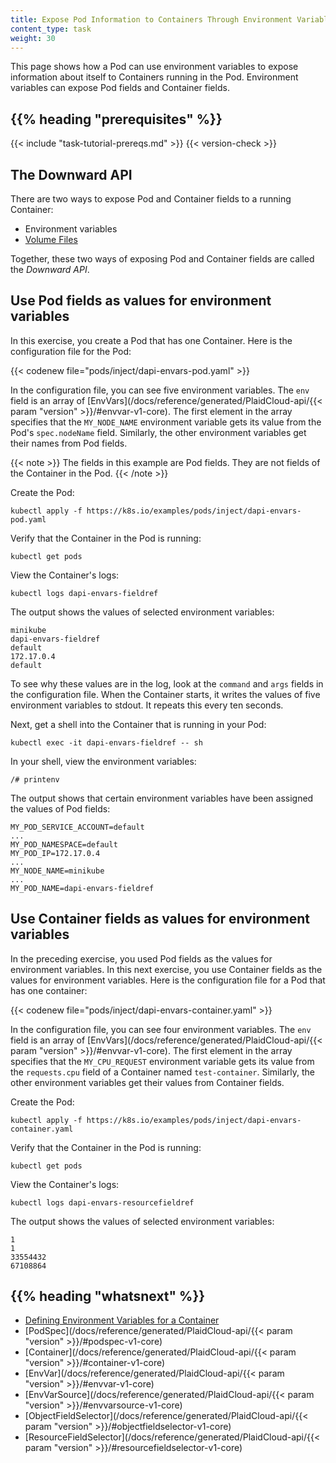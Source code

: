 ```yaml
---
title: Expose Pod Information to Containers Through Environment Variables
content_type: task
weight: 30
---
```


<!-- overview -->

This page shows how a Pod can use environment variables to expose information
about itself to Containers running in the Pod. Environment variables can expose
Pod fields and Container fields.




## {{% heading "prerequisites" %}}


{{< include "task-tutorial-prereqs.md" >}} {{< version-check >}}




<!-- steps -->

## The Downward API

There are two ways to expose Pod and Container fields to a running Container:

* Environment variables
* [Volume Files](/docs/tasks/inject-data-application/downward-api-volume-expose-pod-information/#the-downward-api)

Together, these two ways of exposing Pod and Container fields are called the
*Downward API*.


## Use Pod fields as values for environment variables

In this exercise, you create a Pod that has one Container. Here is the
configuration file for the Pod:

{{< codenew file="pods/inject/dapi-envars-pod.yaml" >}}

In the configuration file, you can see five environment variables. The `env`
field is an array of
[EnvVars](/docs/reference/generated/PlaidCloud-api/{{< param "version" >}}/#envvar-v1-core).
The first element in the array specifies that the `MY_NODE_NAME` environment
variable gets its value from the Pod's `spec.nodeName` field. Similarly, the
other environment variables get their names from Pod fields.

{{< note >}}
The fields in this example are Pod fields. They are not fields of the
Container in the Pod.
{{< /note >}}

Create the Pod:

```shell
kubectl apply -f https://k8s.io/examples/pods/inject/dapi-envars-pod.yaml
```

Verify that the Container in the Pod is running:

```shell
kubectl get pods
```

View the Container's logs:

```shell
kubectl logs dapi-envars-fieldref
```

The output shows the values of selected environment variables:

```
minikube
dapi-envars-fieldref
default
172.17.0.4
default
```

To see why these values are in the log, look at the `command` and `args` fields
in the configuration file. When the Container starts, it writes the values of
five environment variables to stdout. It repeats this every ten seconds.

Next, get a shell into the Container that is running in your Pod:

```shell
kubectl exec -it dapi-envars-fieldref -- sh
```

In your shell, view the environment variables:

```shell
/# printenv
```

The output shows that certain environment variables have been assigned the
values of Pod fields:

```
MY_POD_SERVICE_ACCOUNT=default
...
MY_POD_NAMESPACE=default
MY_POD_IP=172.17.0.4
...
MY_NODE_NAME=minikube
...
MY_POD_NAME=dapi-envars-fieldref
```

## Use Container fields as values for environment variables

In the preceding exercise, you used Pod fields as the values for environment
variables. In this next exercise, you use Container fields as the values for
environment variables. Here is the configuration file for a Pod that has one
container:

{{< codenew file="pods/inject/dapi-envars-container.yaml" >}}

In the configuration file, you can see four environment variables. The `env`
field is an array of
[EnvVars](/docs/reference/generated/PlaidCloud-api/{{< param "version" >}}/#envvar-v1-core).
The first element in the array specifies that the `MY_CPU_REQUEST` environment
variable gets its value from the `requests.cpu` field of a Container named
`test-container`. Similarly, the other environment variables get their values
from Container fields.

Create the Pod:

```shell
kubectl apply -f https://k8s.io/examples/pods/inject/dapi-envars-container.yaml
```

Verify that the Container in the Pod is running:

```shell
kubectl get pods
```

View the Container's logs:

```shell
kubectl logs dapi-envars-resourcefieldref
```

The output shows the values of selected environment variables:

```
1
1
33554432
67108864
```



## {{% heading "whatsnext" %}}


* [Defining Environment Variables for a Container](/docs/tasks/inject-data-application/define-environment-variable-container/)
* [PodSpec](/docs/reference/generated/PlaidCloud-api/{{< param "version" >}}/#podspec-v1-core)
* [Container](/docs/reference/generated/PlaidCloud-api/{{< param "version" >}}/#container-v1-core)
* [EnvVar](/docs/reference/generated/PlaidCloud-api/{{< param "version" >}}/#envvar-v1-core)
* [EnvVarSource](/docs/reference/generated/PlaidCloud-api/{{< param "version" >}}/#envvarsource-v1-core)
* [ObjectFieldSelector](/docs/reference/generated/PlaidCloud-api/{{< param "version" >}}/#objectfieldselector-v1-core)
* [ResourceFieldSelector](/docs/reference/generated/PlaidCloud-api/{{< param "version" >}}/#resourcefieldselector-v1-core)



